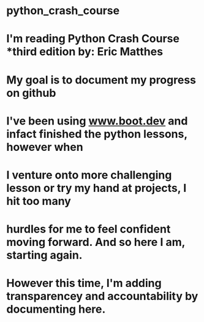 # python_crash_course
# I'm reading Python Crash Course *third edition by: Eric Matthes
# My goal is to document my progress on github
# I've been using www.boot.dev and infact finished the python lessons, however when
# I venture onto more challenging lesson or try my hand at projects, I hit too many
# hurdles for me to feel confident moving forward. And so here I am, starting again.
# However this time, I'm adding transparencey and accountability by documenting here.
